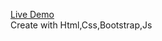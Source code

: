 <a href="https://alib2004.github.io/TaxService/">Live Demo</a><br>
Create with Html,Css,Bootstrap,Js
